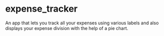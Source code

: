# expense_tracker

An app that lets you track all your expenses using various labels and also displays your expense division with the help of a pie chart.


